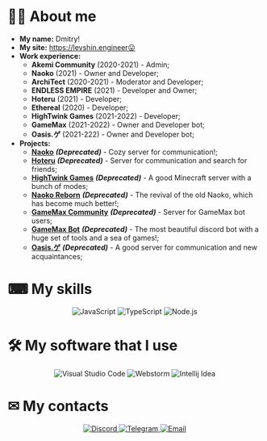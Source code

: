 

# 👨‍💻 About me

* **My name:** Dmitry!
* **My site:** https://levshin.engineer😛
* **Work experience:**
    - **Akemi Community** (2020-2021) - Admin;
    - **Naoko** (2021) - Owner and Developer;
    - **ArchiTect** (2020-2021) - Moderator and Developer;
    - **ENDLESS EMPIRE** (2021) - Developer and Owner;
    - **Hoteru** (2021) - Developer;
    - **Ethereal** (2020) - Developer;
    - **HighTwink Games** (2021-2022) - Developer;
    - **GameMax** (2021-2022) - Owner and Developer bot;
    - **Oasis.ゲ** (2021-222) - Owner and Developer bot;
* **Projects:**
    - [**Naoko**](https://discord.gg/SfRmKNjh6b) ***(Deprecated)*** - Cozy server for communication!;
    - [**Hoteru**](https://discord.gg/SfRmKNjh6b) ***(Deprecated)*** - Server for communication and search for friends;
    - [**HighTwink Games**](https://discord.gg/YP432z25UM) ***(Deprecated)*** - A good Minecraft server with a bunch of modes;
    - [**Naoko Reborn**](https://discord.gg/pSXKf5J7Dc) ***(Deprecated)*** - The revival of the old Naoko, which has become much better!;
    - [**GameMax Community**](https://discord.gg/tvfjpjYc7c) ***(Deprecated)*** - Server for GameMax bot users;
    - [**GameMax Bot**](https://neurosis.xyz/gamemax) ***(Deprecated)*** - The most beautiful discord bot with a huge set of tools and a sea of games!;
    - [**Oasis.ゲ**](https://discord.gg/9YRzDnmgFP) ***(Deprecated)*** - A good server for communication and new acquaintances;

# ⌨ My skills
<p align="center">
    <img alt="JavaScript" src="https://img.shields.io/badge/JavaScript-F7DF1E?&style=for-the-badge&logo=JavaScript&logoColor=222222" />
    <img alt="TypeScript" src="https://img.shields.io/badge/TypeScript-017acc?&style=for-the-badge&logo=TypeScript&logoColor=222222" />
    <img alt="Node.js" src="https://img.shields.io/badge/Node.js-339933?style=for-the-badge&logo=Node.js&logoColor=white" />

</p>

# 🛠 My software that I use
<p align="center">
    <img alt="Visual Studio Code" src="https://img.shields.io/badge/Visual%20Studio%20Code-007ACC?&style=for-the-badge&logo=Visual-Studio-Code&logoColor=white" />
    <img alt="Webstorm" src="https://img.shields.io/badge/Webstorm%20-4B32C3?&style=for-the-badge&logo=Webstorm&logoColor=white" />
    <img alt="Intellij Idea" src="https://img.shields.io/badge/Intellij Idea%20%20-fe315d?&style=for-the-badge&logo=Intellij-Idea&logoColor=white" />
</p>

# ✉ My contacts
<p align= "center">
    <a href="https://discord.com/channels/@me/652511968145702962"> <img alt="Discord" src="https://img.shields.io/badge/Discord-5661f6?&style=for-the-badge&logo=Discord&logoColor=white" /> </a>
    <a href="https://t.me/boufch"> <img alt="Telegram" src="https://img.shields.io/badge/Telegram-26A5E4?&style=for-the-badge&logo=Telegram&logoColor=white" /> </a>
    <a href="mailto:Harume-outlook.com"> <img alt="Email" src="https://img.shields.io/badge/Email-EA4335?&style=for-the-badge&logo=Gmail&logoColor=white" /> </a>
</p>
